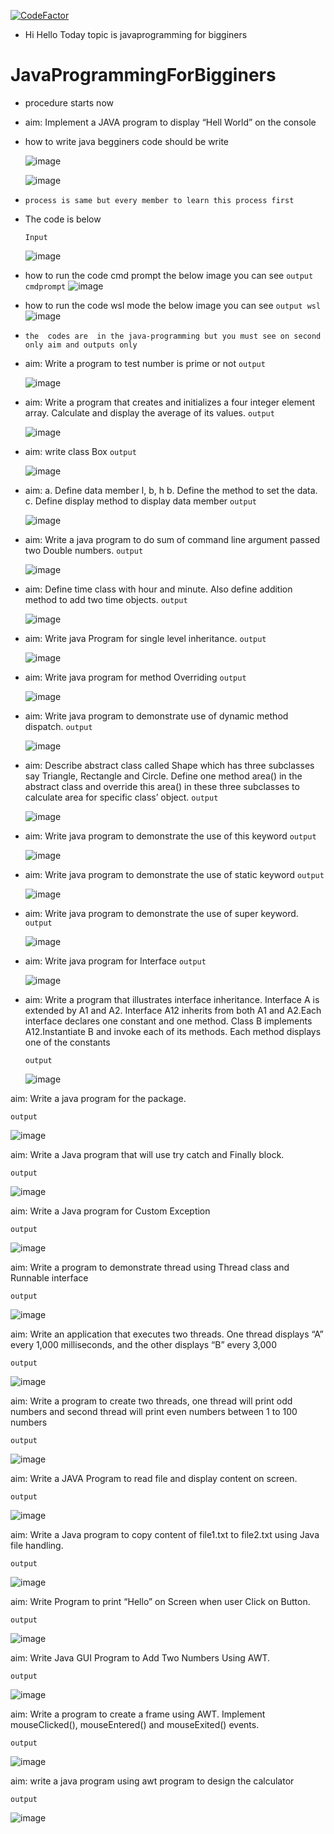 [![CodeFactor](https://www.codefactor.io/repository/github/kasinadhsarma/javaprogrammingforbigginers/badge/main)](https://www.codefactor.io/repository/github/kasinadhsarma/javaprogrammingforbigginers/overview/main)


- Hi Hello Today topic is javaprogramming for bigginers 

# JavaProgrammingForBigginers
- procedure starts now
- aim: Implement a JAVA program to display “Hell World” on the console
- how to write java begginers code should be write 

  ![image](https://user-images.githubusercontent.com/81065703/158067829-ba90835a-93af-497d-9c4c-1000d761b47d.png)


  ![image](https://user-images.githubusercontent.com/81065703/158067897-c5c451b9-6e16-47e5-99e4-993934a255bc.png) 

- `process is same but every member to learn this process first`
- The code is below
 
  `Input`
  
    ![image](https://user-images.githubusercontent.com/81065703/158068055-d5d60782-35c3-46cb-933f-ffb30bd886c2.png)

- how to run the code cmd prompt the below image you can see
  `output cmdprompt`
  ![image](https://user-images.githubusercontent.com/81065703/158068141-410b22f3-d896-4515-9429-631fa80325d2.png)

- how to run the code wsl mode the below image you can see
  `output wsl`
  ![image](https://user-images.githubusercontent.com/81065703/158068605-7510c4a4-e5a4-493b-8adf-79e2a91a4775.png)

- `the  codes are  in the java-programming but you must see on second only aim and outputs only`
- aim: Write a program to test number is prime or not
  `output`
  
  ![image](https://user-images.githubusercontent.com/81065703/158068396-ee14641e-9809-447c-8191-2d4c046f153d.png)

- aim: Write a program that creates and initializes a four integer element array. Calculate 
and display the average of its values.
  `output`
  
  ![image](https://user-images.githubusercontent.com/81065703/158068493-8366d371-e5fb-4172-9b06-619767e1057f.png) 

- aim: write class Box
  `output`
  
  ![image](https://user-images.githubusercontent.com/81065703/158068818-02d09b02-bcbd-4ad0-857b-66ac8d567f1d.png)

- aim:
  a. Define data member l, b, h 
  b. Define the method to set the data. 
  c. Define display method to display data member
  `output`
  
  ![image](https://user-images.githubusercontent.com/81065703/158068934-6b5713cc-b61f-447b-b7eb-e0a0b84448ce.png)

- aim: Write a java program to do sum of command line argument passed two Double numbers.
  `output`
  
  ![image](https://user-images.githubusercontent.com/81065703/158069222-29ddffe6-b508-4168-951c-029f84a65819.png)

- aim: Define time class with hour and minute. Also define addition method to add two time objects.
  `output`
  
  ![image](https://user-images.githubusercontent.com/81065703/158102698-3dd73ffb-f3fb-460e-adac-2baf2e4b73f7.png)

- aim: Write java Program for single level inheritance.
  `output`
  
  ![image](https://user-images.githubusercontent.com/81065703/158102932-51e45f83-6dab-4f03-80c2-50393eaf1deb.png)

- aim: Write java program for method Overriding
  `output`
  
  ![image](https://user-images.githubusercontent.com/81065703/158103110-66aeb347-8d2d-4029-8f90-1833ef9b4658.png)

- aim: Write java program to demonstrate use of dynamic method dispatch. 
  `output`
  
  ![image](https://user-images.githubusercontent.com/81065703/158106132-ab24d910-1c70-4c9a-bd96-2497c2fda1b5.png)

- aim: Describe abstract class called Shape which has three subclasses say Triangle, Rectangle and Circle. Define one method area() in the abstract class and override this area() in these three subclasses to calculate area for specific class’ object.
  `output`
  
  ![image](https://user-images.githubusercontent.com/81065703/158106454-8440d68d-20e5-4ea6-b5d8-089c5034b314.png)

- aim: Write java program to demonstrate the use of this keyword
  `output`
  
  ![image](https://user-images.githubusercontent.com/81065703/158106677-ee66e0d4-a236-4de0-ad88-f47992efc514.png)

- aim: Write java program to demonstrate the use of static keyword
 `output`
 
  ![image](https://user-images.githubusercontent.com/81065703/158106946-bbd32ed6-004c-4ec6-bb59-bd7fb5e0a5e8.png)

- aim: Write java program to demonstrate the use of super keyword.
  `output`
  
  ![image](https://user-images.githubusercontent.com/81065703/158623600-5f1cfdb9-f7a1-4055-822f-5d2ace229d5f.png)

- aim: Write java program for Interface
  `output`
 
  ![image](https://user-images.githubusercontent.com/81065703/158625047-5921ef0f-b8d8-4151-9e06-687d92c6fb23.png)

- aim: Write a program that illustrates interface inheritance. Interface A is extended by A1 and A2. Interface A12 inherits from both A1 and A2.Each interface declares one constant and one method. Class B implements A12.Instantiate B and invoke each of its methods. Each method displays one of the constants

  `output`
  
  ![image](https://user-images.githubusercontent.com/81065703/158625167-91302980-97bc-4e46-8e9d-01dd96851d1c.png)

aim: Write a java program for the package.

  `output`
  
  ![image](https://user-images.githubusercontent.com/81065703/158626182-3d8038f8-f995-4f92-8901-c3ebb72f7185.png)

aim: Write a Java program that will use try catch and Finally block.

  `output`
  
  ![image](https://user-images.githubusercontent.com/81065703/158628107-ebe0211f-d33b-4c9f-93df-39000de3904c.png)

aim: Write a Java program for Custom Exception

  `output`
  
  ![image](https://user-images.githubusercontent.com/81065703/158628457-7d35a4ea-795f-4b1a-85bf-dc44a4533a06.png)

aim: Write a program to demonstrate thread using Thread class and Runnable interface

  `output`
  
  ![image](https://user-images.githubusercontent.com/81065703/158628854-8198efe2-d91a-4515-a132-5d9e594a8371.png)

aim: Write an application that executes two threads. One thread displays “A” every 1,000 milliseconds, and the other displays “B” every 3,000

  `output`
  
  ![image](https://user-images.githubusercontent.com/81065703/158629160-c9c234d7-b60e-4864-ac6c-fbec12baadf3.png)

aim: Write a program to create two threads, one thread will print odd numbers and second thread will print even numbers between 1 to 100 numbers

  `output`
  
  ![image](https://user-images.githubusercontent.com/81065703/158629895-fc23cb8d-7773-4fb7-a20f-7688c829a7a8.png)

aim: Write a JAVA Program to read file and display content on screen. 

  `output`

  ![image](https://user-images.githubusercontent.com/81065703/158632045-72086f9b-3fa8-49df-b776-5e23121361a6.png)


aim: Write a Java program to copy content of file1.txt to file2.txt using Java file handling.

  `output`
  
  ![image](https://user-images.githubusercontent.com/81065703/158631637-28480baa-6449-46f3-8533-0cc28bc8c280.png)
  
aim: Write Program to print “Hello” on Screen when user Click on Button.

  `output`
  
  ![image](https://user-images.githubusercontent.com/81065703/158632384-a09ae356-b2d8-4544-a355-0a2d59bd350e.png)

aim: Write Java GUI Program to Add Two Numbers Using AWT.

  `output`
  
  ![image](https://user-images.githubusercontent.com/81065703/158632775-0b4a8176-cb56-4efd-93ba-c1cd65b621cb.png)
  
aim: Write a program to create a frame using AWT. Implement mouseClicked(), mouseEntered() and mouseExited() events.

  `output`
  
  ![image](https://user-images.githubusercontent.com/81065703/158633175-0f422cd2-9f85-4584-b4c1-54cfb005f9cf.png)

aim: write a java program using awt program to design the calculator

  `output`
  
  ![image](https://user-images.githubusercontent.com/81065703/158633548-ecc65fe8-8153-497b-8b0e-f44c8de26f22.png)

